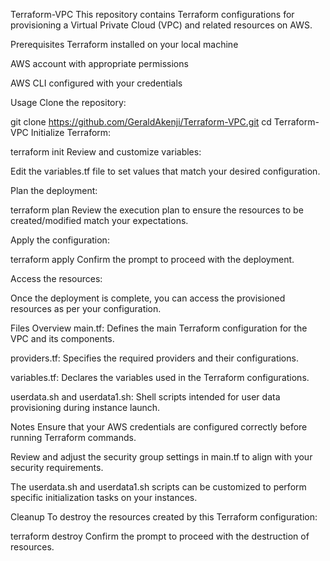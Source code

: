 Terraform-VPC
This repository contains Terraform configurations for provisioning a Virtual Private Cloud (VPC) and related resources on AWS.

Prerequisites
Terraform installed on your local machine

AWS account with appropriate permissions

AWS CLI configured with your credentials

Usage
Clone the repository:

git clone https://github.com/GeraldAkenji/Terraform-VPC.git
cd Terraform-VPC
Initialize Terraform:

terraform init
Review and customize variables:

Edit the variables.tf file to set values that match your desired configuration.

Plan the deployment:

terraform plan
Review the execution plan to ensure the resources to be created/modified match your expectations.

Apply the configuration:

terraform apply
Confirm the prompt to proceed with the deployment.

Access the resources:

Once the deployment is complete, you can access the provisioned resources as per your configuration.

Files Overview
main.tf: Defines the main Terraform configuration for the VPC and its components.

providers.tf: Specifies the required providers and their configurations.

variables.tf: Declares the variables used in the Terraform configurations.

userdata.sh and userdata1.sh: Shell scripts intended for user data provisioning during instance launch.

Notes
Ensure that your AWS credentials are configured correctly before running Terraform commands.

Review and adjust the security group settings in main.tf to align with your security requirements.

The userdata.sh and userdata1.sh scripts can be customized to perform specific initialization tasks on your instances.

Cleanup
To destroy the resources created by this Terraform configuration:

terraform destroy
Confirm the prompt to proceed with the destruction of resources.

